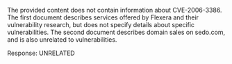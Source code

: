 The provided content does not contain information about CVE-2006-3386. The first document describes services offered by Flexera and their vulnerability research, but does not specify details about specific vulnerabilities. The second document describes domain sales on sedo.com, and is also unrelated to vulnerabilities.

Response: UNRELATED